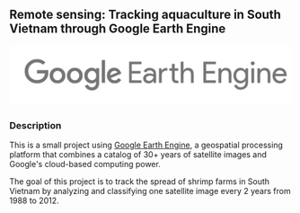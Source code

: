 ## Remote sensing: Tracking aquaculture in South Vietnam through Google Earth Engine

![GEE logo](https://github.com/jaimeps/remote-sensing-aquaculture/blob/master/images/gee_logo.png "GEE logo")

### Description
This is a small project using [Google Earth Engine](https://developers.google.com/earth-engine/), a geospatial processing platform that combines a catalog of 30+ years of satellite images and Google's cloud-based computing power.

The goal of this project is to track the spread of shrimp farms in South Vietnam by analyzing and classifying one satellite image every 2 years from 1988 to 2012. 






